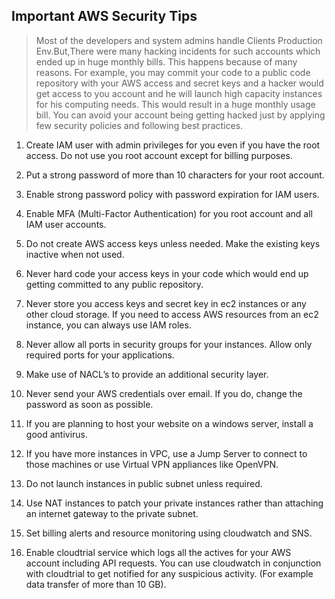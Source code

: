 ## Important AWS Security Tips
> Most of the developers and system admins handle Clients Production Env.But,There were many hacking incidents for such accounts which ended up in huge monthly bills. This happens because of many reasons. For example, you may commit your code to a public code repository with your AWS access and secret keys and a hacker would get access to you account and he will launch high capacity instances for his computing needs. This would result in a huge monthly usage bill. You can avoid your account being getting hacked just by applying few security policies and following best practices. 
1. Create IAM user with admin privileges for you even if you have the root access. Do not use you root account except for billing purposes.

2. Put a strong password of more than 10 characters for your root account.

2. Enable strong password policy with password expiration for IAM users.

3. Enable MFA (Multi-Factor Authentication) for you root account and all IAM user accounts.

4. Do not create AWS access keys unless needed. Make the existing keys inactive when not used.

5. Never hard code your access keys in your code which would end up getting committed to any public repository.

6. Never store you access keys and secret key in ec2 instances or any other cloud storage. If you need to access AWS resources from an ec2 instance, you can always use IAM roles.

7. Never allow all ports in security groups for your instances. Allow only required ports for your applications.

8. Make use of NACL’s to provide an additional security layer.

9. Never send your AWS credentials over email. If you do, change the password as soon as possible.

10. If you are planning to host your website on a windows server, install a good antivirus.

11. If you have more instances in VPC, use a Jump Server to connect to those machines or use Virtual VPN appliances like OpenVPN.

12. Do not launch instances in public subnet unless required.

13. Use NAT instances to patch your private instances rather than attaching an internet gateway to the private subnet.

15. Set billing alerts and resource monitoring using cloudwatch and SNS.

16. Enable cloudtrial service  which logs all the actives for your AWS account including API requests. You can use cloudwatch in conjunction with cloudtrial to get notified for any suspicious activity. (For example data transfer of more than 10 GB).
